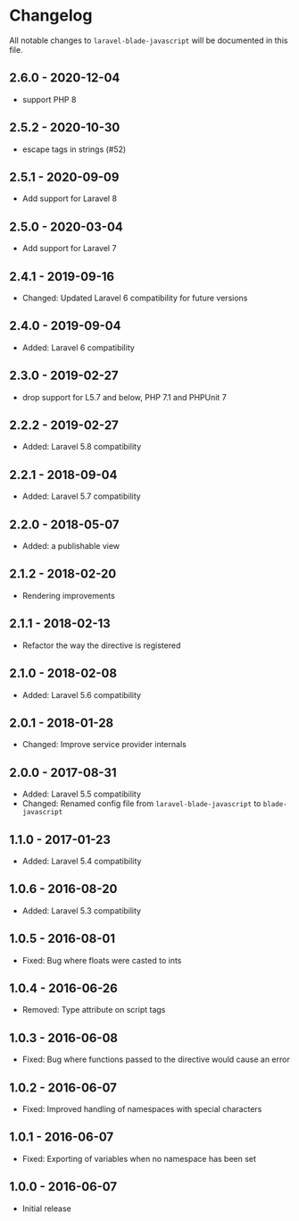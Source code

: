 # Changelog

All notable changes to `laravel-blade-javascript` will be documented in this file.

## 2.6.0 - 2020-12-04

- support PHP 8

## 2.5.2 - 2020-10-30

- escape tags in strings (#52)

## 2.5.1 - 2020-09-09
- Add support for Laravel 8

## 2.5.0 - 2020-03-04
- Add support for Laravel 7

## 2.4.1 - 2019-09-16
- Changed: Updated Laravel 6 compatibility for future versions

## 2.4.0 - 2019-09-04
- Added: Laravel 6 compatibility

## 2.3.0 - 2019-02-27
- drop support for L5.7 and below, PHP 7.1 and PHPUnit 7

## 2.2.2 - 2019-02-27
- Added: Laravel 5.8 compatibility

## 2.2.1 - 2018-09-04
- Added: Laravel 5.7 compatibility

## 2.2.0 - 2018-05-07
- Added: a publishable view

## 2.1.2 - 2018-02-20
- Rendering improvements

## 2.1.1 - 2018-02-13
- Refactor the way the directive is registered

## 2.1.0 - 2018-02-08
- Added: Laravel 5.6 compatibility

## 2.0.1 - 2018-01-28
- Changed: Improve service provider internals

## 2.0.0 - 2017-08-31
- Added: Laravel 5.5 compatibility
- Changed: Renamed config file from `laravel-blade-javascript` to `blade-javascript`

## 1.1.0 - 2017-01-23
- Added: Laravel 5.4 compatibility

## 1.0.6 - 2016-08-20
- Added: Laravel 5.3 compatibility

## 1.0.5 - 2016-08-01
- Fixed: Bug where floats were casted to ints

## 1.0.4 - 2016-06-26
- Removed: Type attribute on script tags

## 1.0.3 - 2016-06-08
- Fixed: Bug where functions passed to the directive would cause an error

## 1.0.2 - 2016-06-07
- Fixed: Improved handling of namespaces with special characters

## 1.0.1 - 2016-06-07
- Fixed: Exporting of variables when no namespace has been set

## 1.0.0 - 2016-06-07
- Initial release
